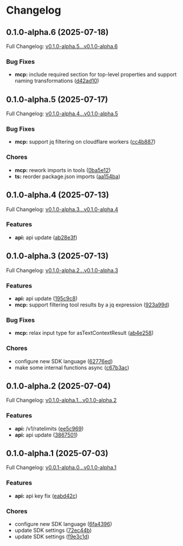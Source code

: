 # Changelog

## 0.1.0-alpha.6 (2025-07-18)

Full Changelog: [v0.1.0-alpha.5...v0.1.0-alpha.6](https://github.com/The-Swarm-Corporation/swarms-ts/compare/v0.1.0-alpha.5...v0.1.0-alpha.6)

### Bug Fixes

* **mcp:** include required section for top-level properties and support naming transformations ([d42ad10](https://github.com/The-Swarm-Corporation/swarms-ts/commit/d42ad10771ffe30d9e40dc745ff76a350272e5b1))

## 0.1.0-alpha.5 (2025-07-17)

Full Changelog: [v0.1.0-alpha.4...v0.1.0-alpha.5](https://github.com/The-Swarm-Corporation/swarms-ts/compare/v0.1.0-alpha.4...v0.1.0-alpha.5)

### Bug Fixes

* **mcp:** support jq filtering on cloudflare workers ([cc4b887](https://github.com/The-Swarm-Corporation/swarms-ts/commit/cc4b887bfc708f1e9cceba8e19d4832071eae54d))


### Chores

* **mcp:** rework imports in tools ([0ba5e12](https://github.com/The-Swarm-Corporation/swarms-ts/commit/0ba5e12a2c80ed217d7c72d981c478ad38ed12dc))
* **ts:** reorder package.json imports ([aa154ba](https://github.com/The-Swarm-Corporation/swarms-ts/commit/aa154ba7459134db42a61874292ff7f8219db9c1))

## 0.1.0-alpha.4 (2025-07-13)

Full Changelog: [v0.1.0-alpha.3...v0.1.0-alpha.4](https://github.com/The-Swarm-Corporation/swarms-ts/compare/v0.1.0-alpha.3...v0.1.0-alpha.4)

### Features

* **api:** api update ([ab28e3f](https://github.com/The-Swarm-Corporation/swarms-ts/commit/ab28e3f50e4d19257b36c4ed1e0e607a8736df3f))

## 0.1.0-alpha.3 (2025-07-13)

Full Changelog: [v0.1.0-alpha.2...v0.1.0-alpha.3](https://github.com/The-Swarm-Corporation/swarms-ts/compare/v0.1.0-alpha.2...v0.1.0-alpha.3)

### Features

* **api:** api update ([195c9c8](https://github.com/The-Swarm-Corporation/swarms-ts/commit/195c9c892fd61f774f7bd52c4fa4ea5d4fa78f00))
* **mcp:** support filtering tool results by a jq expression ([923a99d](https://github.com/The-Swarm-Corporation/swarms-ts/commit/923a99d07701aa4de781d705f9ac0dcf5690727f))


### Bug Fixes

* **mcp:** relax input type for asTextContextResult ([ab4e258](https://github.com/The-Swarm-Corporation/swarms-ts/commit/ab4e2588ede32268fd4a20f17ec2ce8d08066136))


### Chores

* configure new SDK language ([62776ed](https://github.com/The-Swarm-Corporation/swarms-ts/commit/62776ed936ecc03de7299cc1f5311dedeef5ff26))
* make some internal functions async ([c67b3ac](https://github.com/The-Swarm-Corporation/swarms-ts/commit/c67b3acb8de7db8d518b08cbba9b9dd6930f6f8a))

## 0.1.0-alpha.2 (2025-07-04)

Full Changelog: [v0.1.0-alpha.1...v0.1.0-alpha.2](https://github.com/The-Swarm-Corporation/swarms-ts/compare/v0.1.0-alpha.1...v0.1.0-alpha.2)

### Features

* **api:** /v1/ratelimits ([ee5c969](https://github.com/The-Swarm-Corporation/swarms-ts/commit/ee5c969e55ca921189724aec5faec05d1755ed62))
* **api:** api update ([3867501](https://github.com/The-Swarm-Corporation/swarms-ts/commit/3867501cbaa71760e991beb9358c4d91d79ca99f))

## 0.1.0-alpha.1 (2025-07-03)

Full Changelog: [v0.0.1-alpha.0...v0.1.0-alpha.1](https://github.com/The-Swarm-Corporation/swarms-ts/compare/v0.0.1-alpha.0...v0.1.0-alpha.1)

### Features

* **api:** api key fix ([eabd42c](https://github.com/The-Swarm-Corporation/swarms-ts/commit/eabd42c654eacb41ca3b2c2ee6b8dd2a5edcac06))


### Chores

* configure new SDK language ([6fa4396](https://github.com/The-Swarm-Corporation/swarms-ts/commit/6fa43962eaf9e34848a93361a25be09b8e916eae))
* update SDK settings ([72ec44b](https://github.com/The-Swarm-Corporation/swarms-ts/commit/72ec44b6f0c32eed9adb9d1c08f2ed80c0b3c060))
* update SDK settings ([f9e3c1d](https://github.com/The-Swarm-Corporation/swarms-ts/commit/f9e3c1dd6507a78aa95c3422973869b31cf03795))
